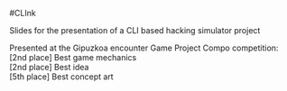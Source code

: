 #CLInk

Slides for the presentation of a CLI based hacking simulator project

Presented at the Gipuzkoa encounter Game Project Compo competition:  
[2nd place] Best game mechanics  
[2nd place] Best idea  
[5th place] Best concept art  
